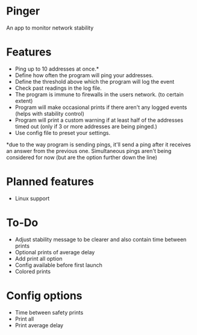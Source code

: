 # Pinger
An app to monitor network stability

# Features
- Ping up to 10 addresses at once.*
- Define how often the program will ping your addresses.
- Define the threshold above which the program will log the event
- Check past readings in the log file.
- The program is immune to firewalls in the users network. (to certain extent)
- Program will make occasional prints if there aren't any logged events (helps with stability control)
- Program will print a custom warning if at least half of the addresses timed out (only if 3 or more addresses are being pinged.)
- Use config file to preset your settings.

*due to the way program is sending pings, it'll send a ping after it receives an answer from the previous one. Simultaneous pings aren't being considered for now (but are the option further down the line)

# Planned features
- Linux support

# To-Do
- Adjust stability message to be clearer and also contain time between prints
- Optional prints of average delay
- Add print all option
- Config available before first launch
- Colored prints
# Config options
- Time between safety prints
- Print all
- Print average delay